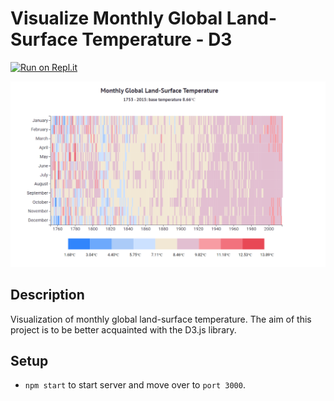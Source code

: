 # Visualize Monthly Global Land-Surface Temperature - D3
[![Run on Repl.it](https://repl.it/badge/github/freeCodeCamp/boilerplate-project-urlshortener)](https://visualizing-monthly-global-land-surface-temperature.bryanw1.repl.co/)

![site snapshot](./site_snapshot.png)
## Description
Visualization of monthly global land-surface temperature. The aim of this project is to be better acquainted with the D3.js library.

## Setup
- `npm start` to start server and move over to `port 3000`.